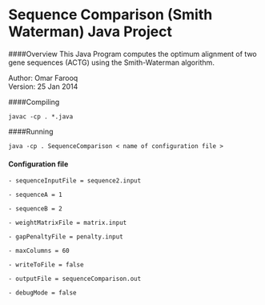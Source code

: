 
# Sequence Comparison (Smith Waterman) Java Project


####Overview
This Java Program computes the optimum alignment of two gene sequences (ACTG) using the Smith-Waterman algorithm.  

Author: Omar Farooq    
Version: 25 Jan 2014

####Compiling 
```
javac -cp . *.java 
```
####Running
```
java -cp . SequenceComparison < name of configuration file >
```
 

#### Configuration file
	- sequenceInputFile = sequence2.input

	- sequenceA = 1

	- sequenceB = 2

	- weightMatrixFile = matrix.input

	- gapPenaltyFile = penalty.input

	- maxColumns = 60

	- writeToFile = false

	- outputFile = sequenceComparison.out

	- debugMode = false
